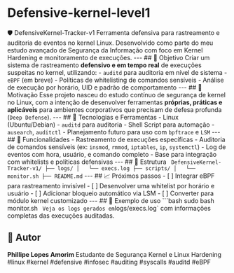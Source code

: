 # Defensive-kernel-level1
🛡️ DefensiveKernel-Tracker-v1  Ferramenta defensiva para rastreamento e auditoria de eventos no kernel Linux.   Desenvolvido como parte do meu estudo avançado de Segurança da Informação com foco em Kernel Hardening e monitoramento de execuções.  ---  ## 📌 Objetivo  Criar um sistema de rastreamento **defensivo e em tempo real** de execuções suspeitas no kernel, utilizando:  - `auditd` para auditoria em nível de sistema - `eBPF` (em breve) - Políticas de whitelisting de comandos sensíveis - Análise de execução por horário, UID e padrão de comportamento  ---  ## 🧠 Motivação  Esse projeto nasceu do estudo contínuo de segurança de kernel no Linux, com a intenção de desenvolver ferramentas **próprias, práticas e aplicáveis** para ambientes corporativos que precisam de defesa profunda (`Deep Defense`).  ---  ## 🧪 Tecnologias e Ferramentas  - Linux (Ubuntu/Debian) - `auditd` para auditoria - Shell Script para automação - `ausearch`, `auditctl` - Planejamento futuro para uso com `bpftrace` e `LSM`  ---  ## 🚀 Funcionalidades  - Rastreamento de execuções específicas - Auditoria de comandos sensíveis (ex: `insmod`, `rmmod`, `iptables`, `ip`, `systemctl`) - Log de eventos com hora, usuário, e comando completo - Base para integração com whitelists e políticas defensivas  ---  ## 📂 Estrutura  ` 
DefensiveKernel-Tracker-v1/ ├── logs/ │   └── execs.log ├── scripts/ │   └── monitor.sh ├── README.md
 ` ---  ## 📈 Próximos passos  - [ ] Integrar eBPF para rastreamento invisível - [ ] Desenvolver uma whitelist por horário e usuário - [ ] Adicionar bloqueio automático via LSM - [ ] Converter para módulo kernel customizado  ---  ## 📎 Exemplo de uso  ```bash sudo bash monitor.sh ` 
Veja os logs gerados em `logs/execs.log` com informações completas das execuções auditadas.
  
## 🤖 Autor
 
**Phillipe Lopes Amorim** Estudante de Segurança Kernel e Linux Hardening 
#linux #kernel #defensive #infosec #auditing #syscalls #auditd #eBPF
 
